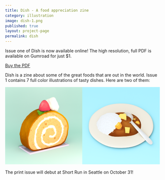 ```yaml
---
title: Dish - A food appreciation zine
category: illustration
image: dish-1.png
published: true
layout: project-page
permalink: dish
---
```

Issue one of Dish is now available online! The high resolution, full PDF is available on Gumroad for just $1. 

<script type="text/javascript" src="https://gumroad.com/js/gumroad.js"></script>
<a class="gumroad-button" href="https://gumroad.com/l/yFAdg">Buy the PDF</a>

Dish is a zine about some of the great foods that are out in the world. Issue 1 contains 7 full color illustrations of tasty dishes. Here are two of them: 

<img src="/images/illustration/dish-2.png">

The print issue will debut at Short Run in Seattle on October 31!
